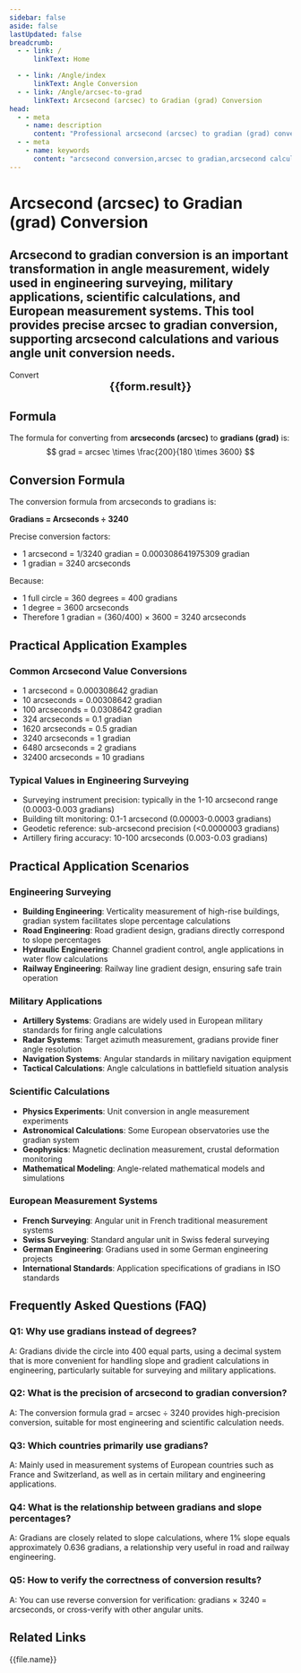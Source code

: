 ```yaml
---
sidebar: false
aside: false
lastUpdated: false
breadcrumb:
  - - link: /
      linkText: Home

  - - link: /Angle/index
      linkText: Angle Conversion
  - - link: /Angle/arcsec-to-grad
      linkText: Arcsecond (arcsec) to Gradian (grad) Conversion
head:
  - - meta
    - name: description
      content: "Professional arcsecond (arcsec) to gradian (grad) conversion tool, supporting arcsecond calculations and angle unit conversions. Suitable for engineering surveying, military applications, scientific calculations, and other scenarios, providing precise angle conversion formulas and practical guides."
  - - meta
    - name: keywords
      content: "arcsecond conversion,arcsec to gradian,arcsecond calculation formula,angle unit conversion,arcsecond equals how many gradians,engineering surveying,military application,scientific calculation,angle calculator,gradian"
---
```

# Arcsecond (arcsec) to Gradian (grad) Conversion

Arcsecond to gradian conversion is an important transformation in angle measurement, widely used in engineering surveying, military applications, scientific calculations, and European measurement systems. This tool provides precise arcsec to gradian conversion, supporting arcsecond calculations and various angle unit conversion needs.
---
<script setup>
import { onMounted, reactive, inject, ref } from 'vue'
import { NButton, NForm, NFormItem, NInput, NInputNumber, NSelect, NCard, useMessage,NGrid ,NGi } from 'naive-ui'
import { defineClientComponent } from 'vitepress'
import { Angle } from '../files';
const convert = inject('convert')

const form = reactive({
  number: null,
  result: '',
  title: 'Arcsecond to Gradian Converter'
})

const seoKey = [
  'arcsecond conversion', 'arcsec to gradian', 'arcsecond calculation formula', 'angle unit conversion', 'arcsecond equals how many gradians',
  'engineering surveying', 'military application', 'scientific calculation', 'angle calculator', 'gradian',
  'arcsec to grad', 'arcsecond conversion', 'angle unit converter', 'grad calculation',
  'engineering measurement', 'military application', 'scientific calculation', 'gradian converter'
]

const convertHandler = () => {
  if (form.number !== null && !isNaN(form.number)) {
    const convertedValue = parseFloat(form.number) * 200 / (180 * 3600)
    form.result = `${form.number}arcsec = ${convertedValue.toFixed(4)}grad`
  } else {
    form.result = 'Please enter a valid number.'
  }
}
</script>

<n-card :title="form.title" class="converter-card">
  <n-form size="large" :model="form">
    <n-form-item label="Arcseconds (arcsec)">
      <n-input-number v-model:value="form.number" placeholder="Enter arcseconds" style="width: 100%" />
    </n-form-item>
    <n-form-item>
      <n-button type="info" @click="convertHandler" block>Convert</n-button>
    </n-form-item>
  </n-form>

  <n-card embedded :bordered="false" hoverable style="margin-top: 16px;">
    <template #header>
      <div style="text-align:center;font-size:16px;color:#666;">
        {{form.title}}
      </div>
    </template>
    <div style="text-align:center;font-size:20px;">
      <strong>{{form.result}}</strong>
    </div>
    <template #footer>
      <div style="text-align:center;font-size:12px;color:#999;">
        <span v-for="(keyword, index) in seoKey" :key="index">
          {{keyword}}<span v-if="index < seoKey.length - 1"> | </span>
        </span>
      </div>
    </template>
  </n-card>
</n-card>

## Formula

The formula for converting from **arcseconds (arcsec)** to **gradians (grad)** is:
$$ grad = arcsec \times \frac{200}{180 \times 3600} $$

## Conversion Formula

The conversion formula from arcseconds to gradians is:

**Gradians = Arcseconds ÷ 3240**

Precise conversion factors:
- 1 arcsecond = 1/3240 gradian = 0.000308641975309 gradian
- 1 gradian = 3240 arcseconds

Because:
- 1 full circle = 360 degrees = 400 gradians
- 1 degree = 3600 arcseconds
- Therefore 1 gradian = (360/400) × 3600 = 3240 arcseconds

## Practical Application Examples

### Common Arcsecond Value Conversions
- 1 arcsecond = 0.000308642 gradian
- 10 arcseconds = 0.00308642 gradian
- 100 arcseconds = 0.0308642 gradian
- 324 arcseconds = 0.1 gradian
- 1620 arcseconds = 0.5 gradian
- 3240 arcseconds = 1 gradian
- 6480 arcseconds = 2 gradians
- 32400 arcseconds = 10 gradians

### Typical Values in Engineering Surveying
- Surveying instrument precision: typically in the 1-10 arcsecond range (0.0003-0.003 gradians)
- Building tilt monitoring: 0.1-1 arcsecond (0.00003-0.0003 gradians)
- Geodetic reference: sub-arcsecond precision (<0.0000003 gradians)
- Artillery firing accuracy: 10-100 arcseconds (0.003-0.03 gradians)

## Practical Application Scenarios

### Engineering Surveying
- **Building Engineering**: Verticality measurement of high-rise buildings, gradian system facilitates slope percentage calculations
- **Road Engineering**: Road gradient design, gradians directly correspond to slope percentages
- **Hydraulic Engineering**: Channel gradient control, angle applications in water flow calculations
- **Railway Engineering**: Railway line gradient design, ensuring safe train operation

### Military Applications
- **Artillery Systems**: Gradians are widely used in European military standards for firing angle calculations
- **Radar Systems**: Target azimuth measurement, gradians provide finer angle resolution
- **Navigation Systems**: Angular standards in military navigation equipment
- **Tactical Calculations**: Angle calculations in battlefield situation analysis

### Scientific Calculations
- **Physics Experiments**: Unit conversion in angle measurement experiments
- **Astronomical Calculations**: Some European observatories use the gradian system
- **Geophysics**: Magnetic declination measurement, crustal deformation monitoring
- **Mathematical Modeling**: Angle-related mathematical models and simulations

### European Measurement Systems
- **French Surveying**: Angular unit in French traditional measurement systems
- **Swiss Surveying**: Standard angular unit in Swiss federal surveying
- **German Engineering**: Gradians used in some German engineering projects
- **International Standards**: Application specifications of gradians in ISO standards

## Frequently Asked Questions (FAQ)

### Q1: Why use gradians instead of degrees?
A: Gradians divide the circle into 400 equal parts, using a decimal system that is more convenient for handling slope and gradient calculations in engineering, particularly suitable for surveying and military applications.

### Q2: What is the precision of arcsecond to gradian conversion?
A: The conversion formula grad = arcsec ÷ 3240 provides high-precision conversion, suitable for most engineering and scientific calculation needs.

### Q3: Which countries primarily use gradians?
A: Mainly used in measurement systems of European countries such as France and Switzerland, as well as in certain military and engineering applications.

### Q4: What is the relationship between gradians and slope percentages?
A: Gradians are closely related to slope calculations, where 1% slope equals approximately 0.636 gradians, a relationship very useful in road and railway engineering.

### Q5: How to verify the correctness of conversion results?
A: You can use reverse conversion for verification: gradians × 3240 = arcseconds, or cross-verify with other angular units.

## Related Links
<n-grid x-gap="12" :cols="2">
  <n-gi v-for="(file, index) in Angle" :key="index">
    <n-button
      text
      tag="a"
      :href="file.path"
      type="info"
    >
      {{file.name}}
    </n-button>
  </n-gi>
</n-grid>